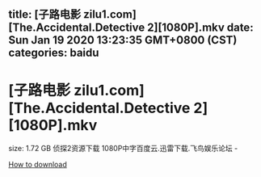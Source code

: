
title: [子路电影 zilu1.com][The.Accidental.Detective 2][1080P].mkv
date: Sun Jan 19 2020 13:23:35 GMT+0800 (CST)    
categories: baidu
---

# [子路电影 zilu1.com][The.Accidental.Detective 2][1080P].mkv
size: 1.72 GB
 侦探2资源下载 1080P中字百度云.迅雷下载.飞鸟娱乐论坛 -
 

[How to download](https://bpcam.bemobtrk.com/go/2ceec3aa-1ca2-46d6-b9ff-aaa5c184517c?jno=880)